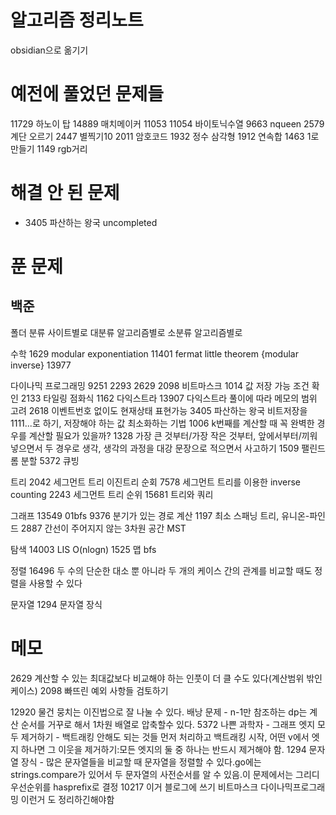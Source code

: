 # 알고리즘 정리노트

obsidian으로 옮기기

# 예전에 풀었던 문제들

11729 하노이 탑
14889 매치메이커
11053 11054 바이토닉수열
9663 nqueen
2579 계단 오르기
2447 별찍기10
2011 암호코드
1932 정수 삼각형
1912 연속합
1463 1로 만들기
1149 rgb거리

# 해결 안 된 문제
- 3405 파산하는 왕국 uncompleted

# 푼 문제
## 백준

폴더 분류
사이트별로
대분류 알고리즘별로
소분류 알고리즘별로

수학
1629 modular exponentiation
11401 fermat little theorem {modular inverse}
13977

다이나믹 프로그래밍
9251 2293 2629
2098 비트마스크
1014 값 저장 가능 조건 확인
2133 타일링 점화식
1162 다익스트라
13907 다익스트라 풀이에 따라 메모의 범위 고려
2618 이벤트번호 없이도 현재상태 표현가능
3405 파산하는 왕국 비트저장을 1111...로 하기, 저장해야 하는 값 최소화하는 기법
1006 k번째를 계산할 때 꼭 완벽한 경우를 계산할 필요가 있을까?
1328 가장 큰 것부터/가장 작은 것부터, 앞에서부터/끼워넣으면서 두 경우로 생각, 생각의 과정을 대강 문장으로 적으면서 사고하기
1509 팰린드롬 분할
5372 큐빙

트리
2042 세그먼트 트리 이진트리 순회
7578 세그먼트 트리를 이용한 inverse counting
2243 세그먼트 트리 순위
15681 트리와 쿼리

그래프
13549 01bfs
9376 분기가 있는 경로 계산
1197 최소 스패닝 트리, 유니온-파인드
2887 간선이 주어지지 않는 3차원 공간 MST

탐색
14003 LIS O(nlogn)
1525 맵 bfs

정렬
16496 두 수의 단순한 대소 뿐 아니라 두 개의 케이스 간의 관계를 비교할 때도 정렬을 사용할 수 있다

문자열
1294 문자열 장식

# 메모

2629 계산할 수 있는 최대값보다 비교해야 하는 인풋이 더 클 수도 있다(계산범위 밖인 케이스)
2098 빠뜨린 예외 사항들 검토하기


12920 물건 뭉치는 이진법으로 잘 나눌 수 있다.
배낭 문제 - n-1만 참조하는 dp는 계산 순서를 거꾸로 해서 1차원 배열로 압축할수 있다.
5372 나쁜 과학자 - 그래프 엣지 모두 제거하기 - 백트래킹 안해도 되는 것들 먼저 처리하고 백트래킹 시작, 어떤 v에서 엣지 하나면 그 이웃을 제거하기:모든 엣지의 둘 중 하나는 반드시 제거해야 함.
1294 문자열 장식 - 많은 문자열들을 비교할 때 문자열을 정렬할 수 있다.go에는 strings.compare가 있어서 두 문자열의 사전순서를 알 수 있음.이 문제에서는 그리디 우선순위를 hasprefix로 결정
10217 이거 블로그에 쓰기
비트마스크 다이나믹프로그래밍 이런거 도 정리하긴해야함